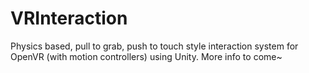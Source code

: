 # VRInteraction

Physics based, pull to grab, push to touch style interaction system for OpenVR (with motion controllers) using Unity. More info to come~